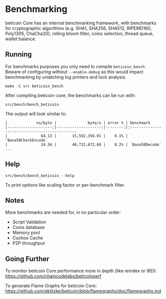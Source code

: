 Benchmarking
============

beticoin Core has an internal benchmarking framework, with benchmarks
for cryptographic algorithms (e.g. SHA1, SHA256, SHA512, RIPEMD160, Poly1305, ChaCha20), rolling bloom filter, coins selection,
thread queue, wallet balance.

Running
---------------------

For benchmarks purposes you only need to compile `beticoin_bench`. Beware of configuring without `--enable-debug` as this would impact
benchmarking by unlatching log printers and lock analysis.

    make -C src beticoin_bench

After compiling beticoin-core, the benchmarks can be run with:

    src/bench/bench_beticoin

The output will look similar to:
```
|             ns/byte |              byte/s | error % | benchmark
|--------------------:|--------------------:|--------:|:----------------------------------------------
|               64.13 |       15,592,356.01 |    0.1% | `Base58CheckEncode`
|               24.56 |       40,722,672.68 |    0.2% | `Base58Decode`
...
```

Help
---------------------

    src/bench/bench_beticoin --help

To print options like scaling factor or per-benchmark filter.

Notes
---------------------
More benchmarks are needed for, in no particular order:
- Script Validation
- Coins database
- Memory pool
- Cuckoo Cache
- P2P throughput

Going Further
--------------------

To monitor beticoin Core performance more in depth (like reindex or IBD): https://github.com/chaincodelabs/beticoinperf

To generate Flame Graphs for beticoin Core: https://github.com/eklitzke/beticoin/blob/flamegraphs/doc/flamegraphs.md
